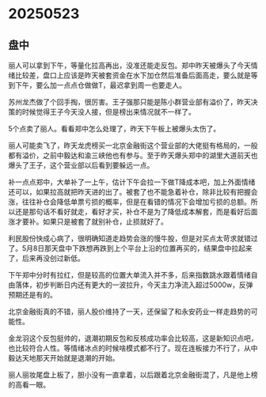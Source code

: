 # 20250523

## 盘中

丽人可以拿到下午，等量化拉高再出，没准还能走反包。郑中昨天被爆头了今天情绪比较差，盘口上应该是昨天被套资金在水下加仓然后准备后面高走，要么就是等到下午，要么加一点点仓做做T，最迟拿到周一也要走人。

苏州龙杰做了个回手掏，很厉害。王子强那只能是陈小群营业部有溢价了，昨天决策的时候觉得王子今天没人接，但是榜出来情况就不一样了。

5个点卖了丽人。看看郑中怎么处理了，昨天下午板上被爆头太伤了。

丽人可能卖飞了，昨天龙虎榜买一北京金融街这个营业部的大佬挺有格局的，一般都有溢价，之前中毅达和渝三峡他也有参与。至于昨天爆头郑中的湖里大道前天也爆头了王子，这个营业部以后看到要躲远一点。

补一点点郑中，大单补了一上午，估计下午会拉一下做T降成本吧，加上外面情绪还可以，如果拉高就把昨天进的出了。被套了也不能急着补仓，除非比较有把握会涨，往往补仓会降低单票亏损的概率，但是在看错的情况下会增加亏损的总额。所以还是那句话不看好就走，看好才买，补仓不是为了降低成本解套，而是看好后面涨才要补。如果只是被套了就别补仓，止损就好了。

利民股份快成心病了，很明确知道走趋势会涨的慢牛股，但是对买点太苛求就错过了。5月8日那天盘中下跌想再跌到上个平台上沿的位置再买的，结果盘中拉起来了，后来再没创过新低。

下午郑中分时有拉红，但是较高的位置大单流入并不多，后来指数跳水跟着情绪自由落体，初步判断日内还有更大的一波拉升，今天主力净流入超过5000w，反弹预期还是有的。

北京金融街真的不错，丽人股价维持了一天，还保留了和永安药业一样走趋势的可能性。

金龙羽这个反包挺帅的，退潮初期反包和反核成功率会比较高，这是新知识点吧，也比较符合人性。等情绪冰点的时候啥模式都不行了。现在连板接力不行了，从中毅达天地那天开始就是退潮的开始。

丽人丽妆尾盘上板了，胆小没有一直拿着，以后跟着北京金融街混了，凡是他上榜的高看一眼。

